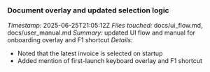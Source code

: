 ### Document overlay and updated selection logic
*Timestamp:* 2025-06-25T21:05:12Z
*Files touched:* docs/ui_flow.md, docs/user_manual.md
*Summary:* updated UI flow and manual for onboarding overlay and F1 shortcut
*Details:*
- Noted that the latest invoice is selected on startup
- Added mention of first-launch keyboard overlay and F1 shortcut
